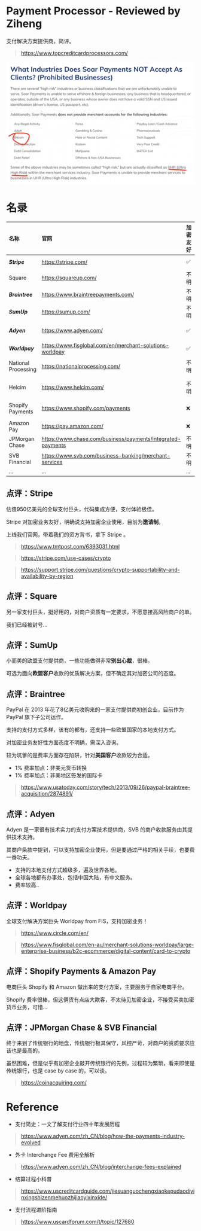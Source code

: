 # Payment Processor - Reviewed by Ziheng

支付解决方案提供商，简评。

> https://www.topcreditcardprocessors.com/

![Crypto Merchant](./img/CryptoMerchant.png)

# 名录

| 名称 | 官网 | 加密友好 | 费率 | 集成难度 |
| :--- | :--- | :----- | :--- | :----- |
| ***Stripe***     | https://stripe.com/                | ✅   | 2.90% + $0.30 | 优 |
| Square     | https://squareup.com/              | 不明 | 2.60% + $0.30 | 优 |
| ***Braintree***  | https://www.braintreepayments.com/ | 不明 | 2.59% + $0.49 | 优 |
| ***SumUp***      | https://sumup.com/                 | 不明 | 3.25% + $0.15 | 优 |
| ***Adyen***      | https://www.adyen.com/             | ✅   | Interchange + 0.60% + $0.12 | 良 |
| ***Worldpay***   | https://www.fisglobal.com/en/merchant-solutions-worldpay | ✅ | 未披露 | 良 |
| National Processing | https://nationalprocessing.com/ | 不明 | Interchange + 0.29% + $0.15 | 良 |
| Helcim              | https://www.helcim.com/         | 不明 | Interchange + 0.50% + $0.25 | 良 |
| Shopify Payments | https://www.shopify.com/payments   | ❌ | 2.40% + $0.30 + $299/Month | 差 |
| Amazon Pay       | https://pay.amazon.com/            | ❌ | 2.90% + $0.30 | 差 |
| JPMorgan Chase      | https://www.chase.com/business/payments/integrated-payments | 不明 | 2.90% + $0.25 | 差 |
| SVB Financial       | https://www.svb.com/business-banking/merchant-services      | 不明 | 未披露 | 差 |
| ... | ... | ... | ... | ... |

## 点评：Stripe

估值950亿美元的全球支付巨头，代码集成方便，支付体验极佳。

Stripe 对加密业务友好，明确说支持加密企业使用，目前为**邀请制**。

上线我们官网，带着我们的资方背书，拿下 Stripe 。

> https://www.tmtpost.com/6393031.html

> https://stripe.com/use-cases/crypto

> https://support.stripe.com/questions/crypto-supportability-and-availability-by-region

## 点评：Square

另一家支付巨头，挺好用的，对商户资质有一定要求，不愿意接高风险商户的单。

我们已经被封号...

## 点评：SumUp

小而美的欧盟支付提供商，一些功能做得非常**别出心裁**，很棒。

可选为面向**欧盟客户**收款的优质解决方案，但不确定其对加密公司的态度。

## 点评：Braintree

PayPal 在 2013 年花了8亿美元收购来的一家支付提供商初创企业，目前作为 PayPal 旗下子公司运作。

支持的支付方式多样，该有的都有，还支持一些欧盟国家的本地支付方式。

对加密业务友好性方面态度不明确，需深入咨询。

较为坑爹的是费率方面存在陷阱，针对**美国客户**收款较为合适。

- 1% 费率加点：非美元货币转换
- 1% 费率加点：非美地区签发的国际卡

> https://www.usatoday.com/story/tech/2013/09/26/paypal-braintree-acquisition/2874891/

## 点评：Adyen

Adyen 是一家很有技术实力的支付方案技术提供商，SVB 的商户收款服务由其提供技术支持。

其商户条款中提到，可以支持加密企业使用，但是要通过严格的相关手续，也要费一番功夫。

- 支持的本地支付方式超级多，遍及世界各地。
- 全球各地都有办事处，包括中国大陆，有中文服务。
- 费率较高..

## 点评：Worldpay

全球支付解决方案巨头 Worldpay from FIS，支持加密业务！

> https://www.circle.com/en/

> https://www.fisglobal.com/en-au/merchant-solutions-worldpay/large-enterprise-business/b2c-ecommerce/digital-content/card-to-crypto

## 点评：Shopify Payments & Amazon Pay

电商巨头 Shopify 和 Amazon 做出来的支付方案，主要服务于自家电商平台。

Shopify 费率很棒，但这俩货有点店大欺客，不太待见加密企业，不接受买卖加密货币业务，可惜...

## 点评：JPMorgan Chase & SVB Financial

终于来到了传统银行的地盘，传统银行极其保守，风控严苛，对商户的资质要求应该也是最高的。

虽然困难，但是似乎有加密企业敲开传统银行的先例，过程较为繁琐，看来即使是传统银行，也是 case by case 的，可以谈。

> https://coinacquiring.com/

# Reference

- 支付简史：一文了解支付行业四十年发展历程
> https://www.adyen.com/zh_CN/blog/how-the-payments-industry-evolved

- 外卡 Interchange Fee 费用全解析
> https://www.adyen.com/zh_CN/blog/interchange-fees-explained

- 结算过程小科普
> https://www.uscreditcardguide.com/jiesuanguochengxiaokepudaodiyinxingshizenmehuozhijiaoyixinxide/

- 支付流程进阶指南
> https://www.uscardforum.com/t/topic/127680

<!-- EOF -->
